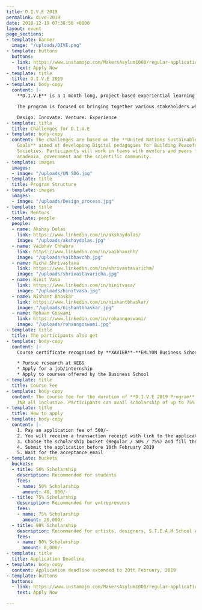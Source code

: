 ```yaml
---
title: D.I.V.E 2019
permalink: dive-2019
date: 2018-12-19 07:38:58 +0000
layout: event
page_sections:
- template: banner
  image: "/uploads/DIVE.png"
- template: buttons
  buttons:
  - link: https://www.instamojo.com/MakersAsylum1000/regular-application-fee-xebs-2019/
    text: Apply Now
- template: title
  title: D.I.V.E 2019
- template: body-copy
  content: |-
    **D.I.V.E** is a 1 month long, project-based experiential learning program which **Maker’s Asylum** will be conducting in March 2019 in partnership with [**XAVIER**-**EMLYON Business School**](http://xebs.edu.in/index.html).

    The program is focused on bringing together various stakeholders which include entrepreneurs, students and corporate organisations. Participant’s will get a unique firsthand experience in the areas of **frugal innovation**, **BOP economics**, **social innovation**, **social enterprise** and **CSR** to name a few.

    Design. Innovate. Venture. Experience
- template: title
  title: Challenges for D.I.V.E
- template: body-copy
  content: The challenges are based on the **United Nations Sustainable Development
    Goals** aimed at developing Digital pedagogies for Building Peaceful and Sustainable
    Societies. Participants will work in teams with mentors and peers from the industry,
    academia, government and the scientific community.
- template: images
  images:
  - image: "/uploads/UN SDG.jpg"
- template: title
  title: Program Structure
- template: images
  images:
  - image: "/uploads/Design_process.jpg"
- template: title
  title: Mentors
- template: people
  people:
  - name: Akshay Dolas
    link: https://www.linkedin.com/in/akshaydolas/
    image: "/uploads/akshaydolas.jpg"
  - name: Vaibhav Chhabra
    link: https://www.linkedin.com/in/vaibhavchh/
    image: "/uploads/vaibhavchh.jpg"
  - name: Richa Shrivastava
    link: https://www.linkedin.com/in/shrivastavaricha/
    image: "/uploads/shrivastavaricha.jpg"
  - name: Binit Vasa
    link: https://www.linkedin.com/in/binitvasa/
    image: "/uploads/binitvasa.jpg"
  - name: Nishant Bhaskar
    link: https://www.linkedin.com/in/nishantbhaskar/
    image: "/uploads/nishantbhaskar.jpg"
  - name: Rohaan Goswami
    link: https://www.linkedin.com/in/rohaangoswami/
    image: "/uploads/rohaangoswami.jpg"
- template: title
  title: The participants also get
- template: body-copy
  content: |-
    Course certificate recognised by **XAVIER**-**EMLYON Business School** (XEBS) in its 6 campuses across the globe. On successful completion of the program you will get an access to XEBS' infrastructure by means of opportunities to:

    * Pursue research at XEBS
    * Apply for a job/internship
    * Apply to courses offered by the Business School
- template: title
  title: Course Fee
- template: body-copy
  content: The course fee for the duration of **D.I.V.E 2019 Program** is 80,000/-
    INR all inclusive. Participants can avail scholarship of up to 75%
- template: title
  title: How to apply
- template: body-copy
  content: |-
    1. Pay an application fee of 500/-
    2. You will receive a transaction receipt with link to the application form over your registered email.
    3. Choose the scholarship bucket (Regular / 50% / 75%) and fill the form along with a one-minute video on YouTube
    4. Submit the application before 10th February 2019
    5. Wait for the acceptance email
- template: buckets
  buckets:
  - title: 50% Scholarship
    description: Recommended for students
    fees:
    - name: 50% Scholarship
      amount: 40, 000/-
  - title: 75% Scholarship
    description: Recommended for entrepreneurs
    fees:
    - name: 75% Scholarship
      amount: 20,000/-
  - title: 90% Scholarship
    description: Recommended for artists, designers, S.T.E.A.M School Alumni
    fees:
    - name: 90% Scholarship
      amount: 8,000/-
- template: title
  title: Application Deadline
- template: body-copy
  content: Application deadline extended to 20th February, 2019
- template: buttons
  buttons:
  - link: https://www.instamojo.com/MakersAsylum1000/regular-application-fee-xebs-2019/
    text: Apply Now

---
```

